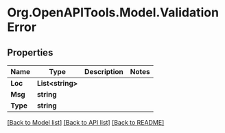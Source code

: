 
# Org.OpenAPITools.Model.ValidationError

## Properties

Name | Type | Description | Notes
------------ | ------------- | ------------- | -------------
**Loc** | **List&lt;string&gt;** |  | 
**Msg** | **string** |  | 
**Type** | **string** |  | 

[[Back to Model list]](../README.md#documentation-for-models)
[[Back to API list]](../README.md#documentation-for-api-endpoints)
[[Back to README]](../README.md)

